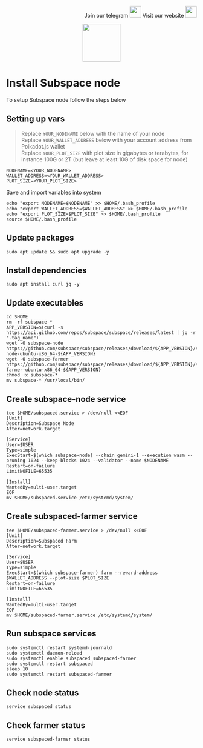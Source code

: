 <p style="font-size:14px" align="right">
Join our telegram <a href="https://t.me/kjnotes" target="_blank"><img src="https://user-images.githubusercontent.com/50621007/168689534-796f181e-3e4c-43a5-8183-9888fc92cfa7.png" width="30"/></a>
Visit our website <a href="https://kjnodes.com/" target="_blank"><img src="https://user-images.githubusercontent.com/50621007/168689709-7e537ca6-b6b8-4adc-9bd0-186ea4ea4aed.png" width="30"/></a>
</p>

<p align="center">
  <img height="100" height="auto" src="https://user-images.githubusercontent.com/50621007/171283906-5ed9f51f-90bf-4e81-81c7-dc54ea6ea820.jpg">
</p>

# Install Subspace node
To setup Subspace node follow the steps below

## Setting up vars
>Replace `YOUR_NODENAME` below with the name of your node\
>Replace `YOUR_WALLET_ADDRESS` below with your account address from Polkadot.js wallet\
>Replace `YOUR_PLOT_SIZE` with plot size in gigabytes or terabytes, for instance 100G or 2T (but leave at least 10G of disk space for node)
```
NODENAME=<YOUR_NODENAME>
WALLET_ADDRESS=<YOUR_WALLET_ADDRESS>
PLOT_SIZE=<YOUR_PLOT_SIZE>
```

Save and import variables into system
```
echo "export NODENAME=$NODENAME" >> $HOME/.bash_profile
echo "export WALLET_ADDRESS=$WALLET_ADDRESS" >> $HOME/.bash_profile
echo "export PLOT_SIZE=$PLOT_SIZE" >> $HOME/.bash_profile
source $HOME/.bash_profile
```

## Update packages
```
sudo apt update && sudo apt upgrade -y
```

## Install dependencies
```
sudo apt install curl jq -y
```

## Update executables
```
cd $HOME
rm -rf subspace-*
APP_VERSION=$(curl -s https://api.github.com/repos/subspace/subspace/releases/latest | jq -r ".tag_name")
wget -O subspace-node https://github.com/subspace/subspace/releases/download/${APP_VERSION}/subspace-node-ubuntu-x86_64-${APP_VERSION}
wget -O subspace-farmer https://github.com/subspace/subspace/releases/download/${APP_VERSION}/subspace-farmer-ubuntu-x86_64-${APP_VERSION}
chmod +x subspace-*
mv subspace-* /usr/local/bin/
```

## Create subspace-node service
```
tee $HOME/subspaced.service > /dev/null <<EOF
[Unit]
Description=Subspace Node
After=network.target

[Service]
User=$USER
Type=simple
ExecStart=$(which subspace-node) --chain gemini-1 --execution wasm --pruning 1024 --keep-blocks 1024 --validator --name $NODENAME
Restart=on-failure
LimitNOFILE=65535

[Install]
WantedBy=multi-user.target
EOF
mv $HOME/subspaced.service /etc/systemd/system/
```

## Create subspaced-farmer service
```
tee $HOME/subspaced-farmer.service > /dev/null <<EOF
[Unit]
Description=Subspaced Farm
After=network.target

[Service]
User=$USER
Type=simple
ExecStart=$(which subspace-farmer) farm --reward-address $WALLET_ADDRESS --plot-size $PLOT_SIZE
Restart=on-failure
LimitNOFILE=65535

[Install]
WantedBy=multi-user.target
EOF
mv $HOME/subspaced-farmer.service /etc/systemd/system/
```

## Run subspace services
```
sudo systemctl restart systemd-journald
sudo systemctl daemon-reload
sudo systemctl enable subspaced subspaced-farmer
sudo systemctl restart subspaced
sleep 10
sudo systemctl restart subspaced-farmer
```

## Check node status
```
service subspaced status
```

## Check farmer status
```
service subspaced-farmer status
```

